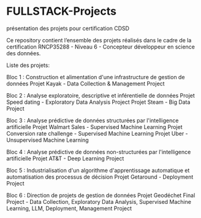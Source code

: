 # FULLSTACK-Projects
présentation des projets pour certification CDSD


Ce repository contient l’ensemble des projets réalisés dans le cadre de la certification RNCP35288 - Niveau 6 - Concepteur développeur en science des données.

Liste des projets:

Bloc 1 : Construction et alimentation d'une infrastructure de gestion de données
  Projet Kayak - Data Collection & Management Project

Bloc 2 : Analyse exploratoire, descriptive et inférentielle de données
  Projet Speed dating - Exploratory Data Analysis Project
  Projet Steam - Big Data Project

Bloc 3 : Analyse prédictive de données structurées par l'intelligence artificielle
  Projet Walmart Sales - Supervised Machine Learning
  Projet Conversion rate challenge - Supervised Machine Learning
  Projet Uber - Unsupervised Machine Learning

Bloc 4 : Analyse prédictive de données non-structurées par l'intelligence artificielle
  Projet AT&T - Deep Learning Project

Bloc 5 : Industrialisation d'un algorithme d'apprentissage automatique et automatisation des processus de décision
  Projet Getaround - Deployment Project

Bloc 6 : Direction de projets de gestion de données
  Projet Geodéchet Final Project - Data Collection, Exploratory Data Analysis, Supervised Machine Learning, LLM, Deployment, Management Project
